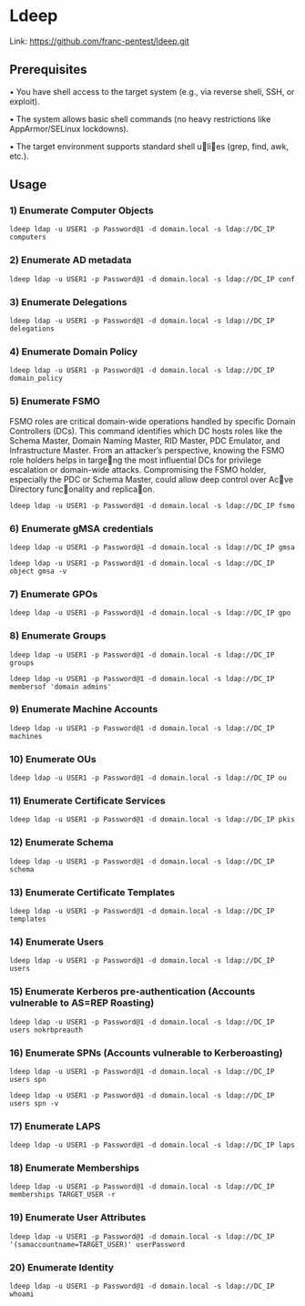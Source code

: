 # Ldeep

Link: https://github.com/franc-pentest/ldeep.git

## Prerequisites

• You have shell access to the target system (e.g., via reverse shell, SSH, or exploit).

• The system allows basic shell commands (no heavy restrictions like AppArmor/SELinux lockdowns).

• The target environment supports standard shell u􀆟li􀆟es (grep, find, awk, etc.).


## Usage

### 1) Enumerate Computer Objects

    ldeep ldap -u USER1 -p Password@1 -d domain.local -s ldap://DC_IP computers

### 2) Enumerate AD metadata

    ldeep ldap -u USER1 -p Password@1 -d domain.local -s ldap://DC_IP conf

### 3) Enumerate Delegations

    ldeep ldap -u USER1 -p Password@1 -d domain.local -s ldap://DC_IP delegations

### 4) Enumerate Domain Policy

    ldeep ldap -u USER1 -p Password@1 -d domain.local -s ldap://DC_IP domain_policy

### 5) Enumerate FSMO

FSMO roles are critical domain-wide operations handled by specific Domain Controllers (DCs). This command identifies which DC hosts roles like the Schema Master, Domain Naming Master, RID Master, PDC Emulator, and Infrastructure Master. From an attacker’s perspective, knowing the FSMO role holders helps in targe􀆟ng the most influential DCs for privilege escalation or domain-wide attacks. Compromising the FSMO holder, especially the PDC or Schema Master, could allow deep control over Ac􀆟ve Directory func􀆟onality and replica􀆟on.


    ldeep ldap -u USER1 -p Password@1 -d domain.local -s ldap://DC_IP fsmo

### 6) Enumerate gMSA credentials

    ldeep ldap -u USER1 -p Password@1 -d domain.local -s ldap://DC_IP gmsa

    ldeep ldap -u USER1 -p Password@1 -d domain.local -s ldap://DC_IP object gmsa -v

### 7) Enumerate GPOs

    ldeep ldap -u USER1 -p Password@1 -d domain.local -s ldap://DC_IP gpo

### 8) Enumerate Groups

    ldeep ldap -u USER1 -p Password@1 -d domain.local -s ldap://DC_IP groups

    ldeep ldap -u USER1 -p Password@1 -d domain.local -s ldap://DC_IP membersof 'domain admins'

### 9) Enumerate Machine Accounts

    ldeep ldap -u USER1 -p Password@1 -d domain.local -s ldap://DC_IP machines

### 10) Enumerate OUs

    ldeep ldap -u USER1 -p Password@1 -d domain.local -s ldap://DC_IP ou

### 11) Enumerate Certificate Services

    ldeep ldap -u USER1 -p Password@1 -d domain.local -s ldap://DC_IP pkis

### 12) Enumerate Schema

    ldeep ldap -u USER1 -p Password@1 -d domain.local -s ldap://DC_IP schema

### 13) Enumerate Certificate Templates

    ldeep ldap -u USER1 -p Password@1 -d domain.local -s ldap://DC_IP templates

### 14) Enumerate Users

    ldeep ldap -u USER1 -p Password@1 -d domain.local -s ldap://DC_IP users

### 15) Enumerate Kerberos pre-authentication (Accounts vulnerable to AS=REP Roasting)

    ldeep ldap -u USER1 -p Password@1 -d domain.local -s ldap://DC_IP users nokrbpreauth

### 16) Enumerate SPNs (Accounts vulnerable to Kerberoasting)

    ldeep ldap -u USER1 -p Password@1 -d domain.local -s ldap://DC_IP users spn

    ldeep ldap -u USER1 -p Password@1 -d domain.local -s ldap://DC_IP users spn -v

### 17) Enumerate LAPS

    ldeep ldap -u USER1 -p Password@1 -d domain.local -s ldap://DC_IP laps

### 18) Enumerate Memberships

    ldeep ldap -u USER1 -p Password@1 -d domain.local -s ldap://DC_IP memberships TARGET_USER -r

### 19) Enumerate User Attributes

    ldeep ldap -u USER1 -p Password@1 -d domain.local -s ldap://DC_IP '(samaccountname=TARGET_USER)' userPassword

### 20) Enumerate Identity

    ldeep ldap -u USER1 -p Password@1 -d domain.local -s ldap://DC_IP whoami
